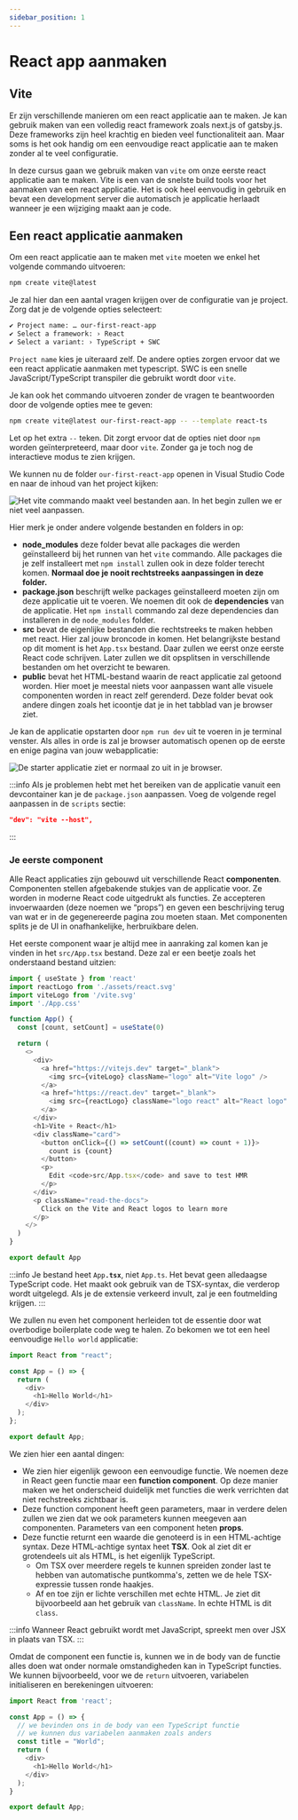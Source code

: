 ```yaml
---
sidebar_position: 1
---
```


# React app aanmaken

## Vite

Er zijn verschillende manieren om een react applicatie aan te maken. Je kan gebruik maken van een volledig react framework zoals next.js of gatsby.js. Deze frameworks zijn heel krachtig en bieden veel functionaliteit aan. Maar soms is het ook handig om een eenvoudige react applicatie aan te maken zonder al te veel configuratie. 

In deze cursus gaan we gebruik maken van `vite` om onze eerste react applicatie aan te maken. Vite is een van de snelste build tools voor het aanmaken van een react applicatie. Het is ook heel eenvoudig in gebruik en bevat een development server die automatisch je applicatie herlaadt wanneer je een wijziging maakt aan je code.

## Een react applicatie aanmaken

Om een react applicatie aan te maken met `vite` moeten we enkel het volgende commando uitvoeren:

```bash
npm create vite@latest
```

Je zal hier dan een aantal vragen krijgen over de configuratie van je project. Zorg dat je de volgende opties selecteert:

```bash
✔ Project name: … our-first-react-app
✔ Select a framework: › React
✔ Select a variant: › TypeScript + SWC
```

`Project name` kies je uiteraard zelf. De andere opties zorgen ervoor dat we een react applicatie aanmaken met typescript. SWC is een snelle JavaScript/TypeScript transpiler die gebruikt wordt door `vite`. 

Je kan ook het commando uitvoeren zonder de vragen te beantwoorden door de volgende opties mee te geven:

```bash
npm create vite@latest our-first-react-app -- --template react-ts
```

Let op het extra `--` teken. Dit zorgt ervoor dat de opties niet door `npm` worden geïnterpreteerd, maar door `vite`. Zonder ga je toch nog de interactieve modus te zien krijgen.

We kunnen nu de folder `our-first-react-app` openen in Visual Studio Code en naar de inhoud van het project kijken:

![Het vite commando maakt veel bestanden aan. In het begin zullen we er niet veel aanpassen.](img/react-project-folder-contents.png)

Hier merk je onder andere volgende bestanden en folders in op:

* **node\_modules** deze folder bevat alle packages die werden geïnstalleerd bij het runnen van het `vite` commando. Alle packages die je zelf installeert met `npm install` zullen ook in deze folder terecht komen. **Normaal doe je nooit rechtstreeks aanpassingen in deze folder.**
* **package.json** beschrijft welke packages geïnstalleerd moeten zijn om deze applicatie uit te voeren. We noemen dit ook de **dependencies** van de applicatie. Het `npm install` commando zal deze dependencies dan installeren in de `node_modules` folder.
* **src** bevat de eigenlijke bestanden die rechtstreeks te maken hebben met react. Hier zal jouw broncode in komen. Het belangrijkste bestand op dit moment is het `App.tsx` bestand. Daar zullen we eerst onze eerste React code schrijven. Later zullen we dit opsplitsen in verschillende bestanden om het overzicht te bewaren.
* **public** bevat het HTML-bestand waarin de react applicatie zal getoond worden. Hier moet je meestal niets voor aanpassen want alle visuele componenten worden in react zelf gerenderd. Deze folder bevat ook andere dingen zoals het icoontje dat je in het tabblad van je browser ziet.

Je kan de applicatie opstarten door `npm run dev` uit te voeren in je terminal venster. Als alles in orde is zal je browser automatisch openen op de eerste en enige pagina van jouw webapplicatie:

![De starter applicatie ziet er normaal zo uit in je browser.](img/screenshot-react-vite.png)

:::info
Als je problemen hebt met het bereiken van de applicatie vanuit een devcontainer kan je de `package.json` aanpassen. Voeg de volgende regel aanpassen in de `scripts` sectie:

```json
"dev": "vite --host",
```
:::


### Je eerste component

Alle React applicaties zijn gebouwd uit verschillende React **componenten**. Componenten stellen afgebakende stukjes van de applicatie voor. Ze worden in moderne React code uitgedrukt als functies. Ze accepteren invoerwaarden (deze noemen we “props”) en geven een beschrijving terug van wat er in de gegenereerde pagina zou moeten staan. Met componenten splits je de UI in onafhankelijke, herbruikbare delen.

Het eerste component waar je altijd mee in aanraking zal komen kan je vinden in het `src/App.tsx` bestand. Deze zal er een beetje zoals het onderstaand bestand uitzien:

```typescript
import { useState } from 'react'
import reactLogo from './assets/react.svg'
import viteLogo from '/vite.svg'
import './App.css'

function App() {
  const [count, setCount] = useState(0)

  return (
    <>
      <div>
        <a href="https://vitejs.dev" target="_blank">
          <img src={viteLogo} className="logo" alt="Vite logo" />
        </a>
        <a href="https://react.dev" target="_blank">
          <img src={reactLogo} className="logo react" alt="React logo" />
        </a>
      </div>
      <h1>Vite + React</h1>
      <div className="card">
        <button onClick={() => setCount((count) => count + 1)}>
          count is {count}
        </button>
        <p>
          Edit <code>src/App.tsx</code> and save to test HMR
        </p>
      </div>
      <p className="read-the-docs">
        Click on the Vite and React logos to learn more
      </p>
    </>
  )
}

export default App
```

:::info
Je bestand heet `App`**`.tsx`**, niet `App.ts`. Het bevat geen alledaagse TypeScript code. Het maakt ook gebruik van de TSX-syntax, die verderop wordt uitgelegd. Als je de extensie verkeerd invult, zal je een foutmelding krijgen.
:::

We zullen nu even het component herleiden tot de essentie door wat overbodige boilerplate code weg te halen. Zo bekomen we tot een heel eenvoudige `Hello world` applicatie:

```typescript codesandbox={"template": "react-starter", "filename": "src/App.tsx"}
import React from "react";

const App = () => {
  return (
    <div>
      <h1>Hello World</h1>
    </div>
  );
};

export default App;
```

We zien hier een aantal dingen:

* We zien hier eigenlijk gewoon een eenvoudige functie. We noemen deze in React geen functie maar een **function component**. Op deze manier maken we het onderscheid duidelijk met functies die werk verrichten dat niet rechstreeks zichtbaar is.
* Deze function component heeft geen parameters, maar in verdere delen zullen we zien dat we ook parameters kunnen meegeven aan componenten. Parameters van een component heten **props**.
* Deze functie returnt een waarde die genoteerd is in een HTML-achtige syntax. Deze HTML-achtige syntax heet **TSX**. Ook al ziet dit er grotendeels uit als HTML, is het eigenlijk TypeScript.
  * Om TSX over meerdere regels te kunnen spreiden zonder last te hebben van automatische puntkomma's, zetten we de hele TSX-expressie tussen ronde haakjes.
  * Af en toe zijn er lichte verschillen met echte HTML. Je ziet dit bijvoorbeeld aan het gebruik van `className`. In echte HTML is dit `class`.

:::info
Wanneer React gebruikt wordt met JavaScript, spreekt men over JSX in plaats van TSX.
:::

Omdat de component een functie is, kunnen we in de body van de functie alles doen wat onder normale omstandigheden kan in TypeScript functies. We kunnen bijvoorbeeld, voor we de `return` uitvoeren, variabelen initialiseren en berekeningen uitvoeren:

```typescript codesandbox={"template": "react-starter", "filename": "src/App.tsx"}
import React from 'react';

const App = () => {
  // we bevinden ons in de body van een TypeScript functie
  // we kunnen dus variabelen aanmaken zoals anders
  const title = "World";
  return (
    <div>
      <h1>Hello World</h1>
    </div>
  );
}

export default App;
```